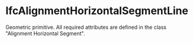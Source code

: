 IfcAlignmentHorizontalSegmentLine
=================================
Geometric primitive. All required attributes are defined in the class
"Alignment Horizontal Segment".


